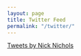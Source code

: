 ```yaml
---
layout: page
title: Twitter Feed
permalink: "/twitter/"
---
```


<a class="twitter-timeline" href="https://twitter.com/Brainlessmunkey?ref_src=twsrc%5Etfw">Tweets by Nick Nichols</a>

<script async src="https://platform.twitter.com/widgets.js" charset="utf-8"></script>
